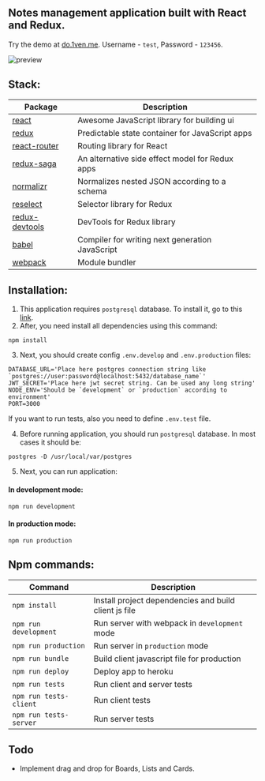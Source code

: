 ## Notes management application built with React and Redux.
Try the demo at [do.1ven.me](http://do.1ven.me). Username - `test`, Password - `123456`.  

![preview](https://cloud.githubusercontent.com/assets/12725024/17184860/17f1c93c-5437-11e6-9ec5-fc6b246fb966.png)
## Stack:
| Package | Description |
| --- | --- |
| [react](https://github.com/facebook/react) | Awesome JavaScript library for building ui
| [redux](https://github.com/reduxjs/redux) | Predictable state container for JavaScript apps
| [react-router](https://github.com/ReactTraining/react-router) | Routing library for React
| [redux-saga](https://github.com/redux-saga/redux-saga) | An alternative side effect model for Redux apps
| [normalizr](https://github.com/paularmstrong/normalizr) | Normalizes nested JSON according to a schema
| [reselect](https://github.com/reduxjs/reselect) | Selector library for Redux
| [redux-devtools](https://github.com/reduxjs/redux-devtools) | DevTools for Redux library
| [babel](https://github.com/babel/babel) | Compiler for writing next generation JavaScript
| [webpack](https://github.com/webpack/webpack) | Module bundler

## Installation:
1. This application requires `postgresql` database. To install it, go to this [link](https://www.postgresql.org/download/).  
2. After, you need install all dependencies using this command:
  ```
  npm install
  ```  

3. Next, you should create config `.env.develop` and `.env.production` files:
  ```
  DATABASE_URL='Place here postgres connection string like `postgres://user:password@localhost:5432/database_name`'
  JWT_SECRET='Place here jwt secret string. Can be used any long string'
  NODE_ENV='Should be `development` or `production` according to environment'
  PORT=3000
  ```
  If you want to run tests, also you need to define `.env.test` file.  

4. Before running application, you should run `postgresql` database. In most cases it should be:
  ```
  postgres -D /usr/local/var/postgres
  ```
5. Next, you can run application:  

  #### In development mode:
  ```
  npm run development
  ```
  #### In production mode:
  ```
  npm run production
  ```

## Npm commands:
| Command | Description |
| --- | --- |
| `npm install` | Install project dependencies and build client js file |
| `npm run development` | Run server with webpack in `development` mode |
| `npm run production` | Run server in `production` mode |
| `npm run bundle` | Build client javascript file for production |
| `npm run deploy` | Deploy app to heroku |
| `npm run tests` | Run client and server tests |
| `npm run tests-client` | Run client tests |
| `npm run tests-server` | Run server tests |
## Todo
- Implement drag and drop for Boards, Lists and Cards.
